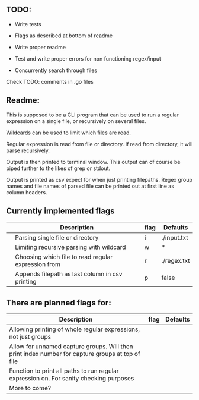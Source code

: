 ## TODO:
  
 * Write tests
  
 * Flags as described at bottom of readme

 * Write proper readme

 * Test and write proper errors for non functioning regex/input

 * Concurrently search through files

Check TODO: comments in .go files
## Readme:

  This is supposed to be a CLI program that can be used to run a regular expression on a single file, or recursively on several files. 
      
  Wildcards can be used to limit which files are read.  
  
  Regular expression is read from file or directory. If read from directory, it will parse recursively.  
  
  Output is then printed to terminal window. This output can of course be piped further to the likes of grep or stdout.  
  
  Output is printed as csv expect for when just printing filepaths. 
  Regex group names and file names of parsed file can be printed out at first line as column headers.

## Currently implemented flags

|   | Description                                           | flag   | Defaults      |
|---|-------------------------------------------------------|--------|---------------|
|   | Parsing single file or directory                      | i      | ./input.txt   |
|   | Limiting recursive parsing with wildcard              | w      | *             |
|   | Choosing which file to read regular expression from   | r      | ./regex.txt   |
|   | Appends filepath as last column in csv printing       | p      | false         |


## There are planned flags for: 
| Description                                                                                        | flag | Defaults |
|----------------------------------------------------------------------------------------------------|------|----------|
| Allowing printing of whole regular expressions, not just groups                                    |      |          |
| Allow for unnamed capture groups. Will then print index number for capture groups at top of file   |      |          |
| Function to print all paths to run regular expression on. For sanity checking purposes             |      |          |
| More to come?                                                                                      |      |          |